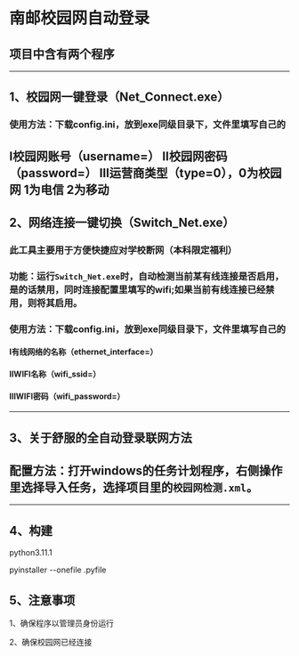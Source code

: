 # 南邮校园网自动登录
## 项目中含有两个程序
---
## 1、校园网一键登录（Net_Connect.exe）
### 使用方法：下载config.ini，放到exe同级目录下，文件里填写自己的
 Ⅰ校园网账号（username=）
 Ⅱ校园网密码（password=）
 Ⅲ运营商类型（type=0），0为校园网  1为电信  2为移动
---
## 2、网络连接一键切换（Switch_Net.exe）
### 此工具主要用于方便快捷应对学校断网（本科限定福利）
### 功能：运行`Switch_Net.exe`时，自动检测当前某有线连接是否启用，是的话禁用，同时连接配置里填写的wifi;如果当前有线连接已经禁用，则将其启用。
### 使用方法：下载config.ini，放到exe同级目录下，文件里填写自己的
#### Ⅰ有线网络的名称（ethernet_interface=）
#### ⅡWIFI名称（wifi_ssid=）
#### ⅢWIFI密码（wifi_password=）
---
## 3、关于舒服的全自动登录联网方法
## 配置方法：打开windows的任务计划程序，右侧操作里选择导入任务，选择项目里的`校园网检测.xml`。
---
## 4、构建
python3.11.1

pyinstaller --onefile .pyfile

## 5、注意事项
1、确保程序以管理员身份运行

2、确保校园网已经连接
